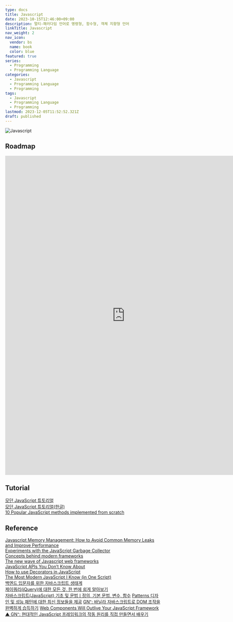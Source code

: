 ```yaml
---
type: docs
title: Javascript
date: 2023-10-15T12:46:00+09:00
description: 멀티-패러다임 언어로 명령형, 함수형, 객체 지향형 언어
linkTitle: Javascript
nav_weight: 2
nav_icon:
  vendor: bs
  name: book
  color: blue
featured: true
series:
  - Programming
  - Programming Language
categories:
  - Javascript
  - Programming Language
  - Programming
tags:
  - Javascript
  - Programming Language
  - Programming
lastmod: 2023-12-05T11:52:52.321Z
draft: published
---
```


![Javascript](/programming/javascript_badge.svg.png#center "https://commons.wikimedia.org/wiki/File:Javascript_badge.svg")

## Roadmap

<p align="center">
<iframe width="768" height="1024" src="https://roadmap.sh/javascript?s=652b754df43a58c923ce9d26" frameborder="0" allow="accelerometer; autoplay; encrypted-media; gyroscope; picture-in-picture" allowfullscreen></iframe>
</p>

## Tutorial

[모던 JavaScript 튜토리얼](https://javascript.info/)  
[모던 JavaScript 튜토리얼(한글)](https://ko.javascript.info/)  
[10 Popular JavaScript methods implemented from scratch](https://dev.to/northwillov/10-popular-javascript-methods-implemented-from-scratch-1ohk)

## Reference

[Javascript Memory Management: How to Avoid Common Memory Leaks and Improve Performance](https://itnext.io/javascript-memory-management-how-to-avoid-common-memory-leaks-and-improve-performance-c018dbbca954)  
[Experiments with the JavaScript Garbage Collector](https://dev.to/codux/experiments-with-the-javascript-garbage-collector-2ae3)  
[Concepts behind modern frameworks](https://dev.to/lexlohr/concepts-behind-modern-frameworks-4m1g)  
[The new wave of Javascript web frameworks](https://frontendmastery.com/posts/the-new-wave-of-javascript-web-frameworks/)  
[JavaScript APIs You Don’t Know About](https://www.smashingmagazine.com/2022/09/javascript-api-guide/)  
[How to use Decorators in JavaScript](https://javascript.plainenglish.io/using-decorators-in-javascript-e80674e4c6fa)  
[The Most Modern JavaScript I Know (in One Script)](https://jott.live/markdown/new_js)  
[백엔드 입문자를 위한 자바스크립트 생태계](https://yozm.wishket.com/magazine/detail/2088/)  
[제이쿼리(jQuery)에 대한 모든 것, 한 번에 쉽게 알아보기](https://yozm.wishket.com/magazine/detail/193/)  
[자바스크립트(JavaScript) 기초 및 문법ㅣ정의, 기본 문법, 변수, 함수](https://www.codestates.com/blog/content/javascript-%EA%B8%B0%EC%B4%88-%EB%B0%8F-%EB%AC%B8%EB%B2%95)
[Patterns 디자인 및 성능 패턴에 대한 최신 정보들을 제공](https://patterns-dev-kr.github.io/)
[GN⁺: 바닐라 자바스크립트로 DOM 조작을 완벽하게 습득하기](https://news.hada.io/topic?id=11724)
[Web Components Will Outlive Your JavaScript Framework](https://jakelazaroff.com/words/web-components-will-outlive-your-javascript-framework/)  
[▲ GN⁺: 현대적인 JavaScript 프레임워크의 작동 원리를 직접 만들면서 배우기](https://news.hada.io/topic?id=12164)
